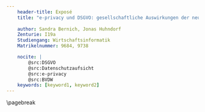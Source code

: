 ```yaml
---
    header-title: Exposé
    title: "e-privacy und DSGVO: gesellschaftliche Auswirkungen der neuen Rechtslage"
    
    author: Sandra Bernich, Jonas Huhndorf
    Zenturie: I19a
    Studiengang: Wirtschaftsinformatik
    Matrikelnummer: 9684, 9738

    nocite: |
        @src:DSGVO
        @src:Datenschutzaufsicht
        @src:e-privacy
        @src:BVDW
    keywords: [keyword1, keyword2]
---
```


\pagebreak

